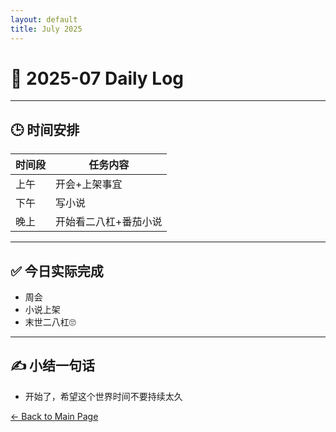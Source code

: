 ```yaml
---
layout: default
title: July 2025
---
```


# 📅 2025-07  Daily Log



---
## 🕒 时间安排

| 时间段 | 任务内容 |
|--------|----------| 
| 上午 |开会+上架事宜 |
| 下午 |写小说| 
| 晚上 | 开始看二八杠+番茄小说 |



---

## ✅ 今日实际完成

- 周会
- 小说上架
- 末世二八杠🙄
---

## ✍️ 小结一句话
- 开始了，希望这个世界时间不要持续太久


[← Back to Main Page](/index.md)
 

